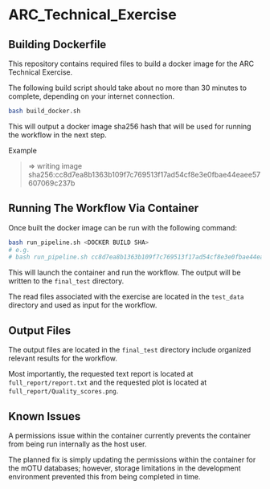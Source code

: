 # ARC_Technical_Exercise

## Building Dockerfile

This repository contains required files to build a docker image for the ARC Technical Exercise.

The following build script should take about no more than 30 minutes to complete, depending on your internet connection.

```bash
bash build_docker.sh
```

This will output a docker image sha256 hash that will be used for running the workflow in the next step.

Example
> => writing image sha256:cc8d7ea8b1363b109f7c769513f17ad54cf8e3e0fbae44eaee57607069c237b

## Running The Workflow Via Container

Once built the docker image can be run with the following command:

```bash
bash run_pipeline.sh <DOCKER BUILD SHA>
# e.g.
# bash run_pipeline.sh cc8d7ea8b1363b109f7c769513f17ad54cf8e3e0fbae44eaee57607069c237b
```

This will launch the container and run the workflow. The output will be written to the `final_test` directory.

The read files associated with the exercise are located in the `test_data` directory and used as input for the workflow.

## Output Files

The output files are located in the `final_test` directory include organized relevant results for the workflow.

Most importantly, the requested text report is located at `full_report/report.txt` and the requested plot is located at `full_report/Quality_scores.png`.

## Known Issues

A permissions issue within the container currently prevents the container from being run internally as the host user.

The planned fix is simply updating the permissions within the container for the mOTU databases; however, storage limitations in the development environment prevented this from being completed in time.
